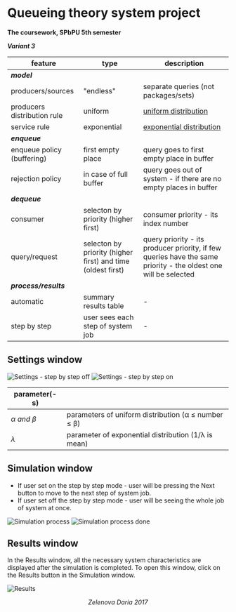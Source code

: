 # Queueing theory system project
__The coursework, SPbPU 5th semester__

__*Variant 3*__

| feature                     | type        | description                                                                         |
| --------------------------- | ----------- | ----------------------------------------------------------------------------------- |
| __*model*__                 |             |                                                                                     |
| producers/sources           | "endless"   | separate queries (not packages/sets)                                                |
| producers distribution rule | uniform     | [uniform distribution](https://en.wikipedia.org/wiki/Discrete_uniform_distribution) |
| service rule                | exponential | [exponential distribution](https://en.wikipedia.org/wiki/Exponential_distribution)  |
| __*enqueue*__               |                        |                                                                   |
| enqueue policy (buffering)  | first empty place      | query goes to first empty place in buffer                         |
| rejection policy            | in case of full buffer | query goes out of system - if there are no empty places in buffer |
| __*dequeue*__               |                                                             |                                      |
| consumer                    | selecton by priority (higher first)                         | consumer priority - its index number |
| query/request               | selecton by priority (higher first) and time (oldest first) | query priority - its producer priority, if few queries have the same priority - the oldest one will be selected |
| __*process/results*__       |                                   |   |
| automatic                   | summary results table             | - |
| step by step                | user sees each step of system job | - |


## Settings window
![Settings - step by step off](https://cldup.com/wlpqD9B0jH.png) ![Settings - step by step on](https://cldup.com/shudtFTzU7.png) 

| parameter(-s) |                                                     |
| ------------- | --------------------------------------------------- |
| *α and β*     | parameters of uniform distribution (α ≤ number ≤ β) |
| *λ*           | parameter of exponential distribution (1/λ is mean) |

## Simulation window
- If user set on the step by step mode - user will be pressing the Next button to move to the next step of system job.
- If user set off the step by step mode - user will be seeing the whole job of system at once.

![Simulation process](https://cldup.com/G7kQ3CjWD5.png)
![Simulation process done](https://cldup.com/hXcO2Nm3Kr.png)

## Results window
In the Results window, all the necessary system characteristics are displayed after the simulation is completed.
To open this window, click on the Results button in the Simulation window.

![Results](https://cldup.com/F9k2BpDhZg.png)

<p align="center">
  <i>Zelenova Daria 2017</i><br>
</p>
